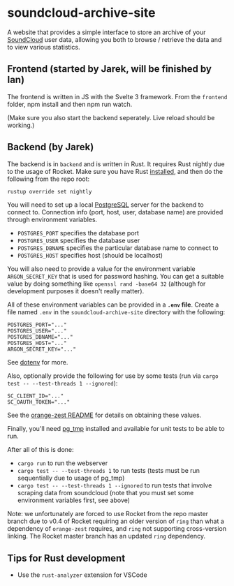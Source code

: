 # soundcloud-archive-site

A website that provides a simple interface to store an archive of your [SoundCloud](https://soundcloud.com) user data, allowing you both to browse / retrieve the data and to view various statistics.

## Frontend (started by Jarek, will be finished by Ian)

The frontend is written in JS with the Svelte 3 framework. From the `frontend` folder, npm install and then npm run watch.

(Make sure you also start the backend seperately. Live reload should be working.)

## Backend (by Jarek)

The backend is in `backend` and is written in Rust. It requires Rust nightly due to the usage of Rocket. Make sure you have Rust [installed](https://www.rust-lang.org/tools/install), and then do the following from the repo root:

```bash
rustup override set nightly
```

You will need to set up a local [PostgreSQL](https://www.postgresql.org/) server for the backend to connect to. Connection info (port, host, user, database name) are provided through environment variables.

* `POSTGRES_PORT` specifies the database port
* `POSTGRES_USER` specifies the database user
* `POSTGRES_DBNAME` specifies the particular database name to connect to
* `POSTGRES_HOST` specifies host (should be localhost)

You will also need to provide a value for the environment variable `ARGON_SECRET_KEY` that is used for password hashing. You can get a suitable value by doing something like `openssl rand -base64 32` (although for development purposes it doesn't really matter).

All of these environment variables can be provided in a **`.env` file**. Create a file named `.env` in the `soundcloud-archive-site` directory with the following:

```
POSTGRES_PORT="..."
POSTGRES_USER="..."
POSTGRES_DBNAME="..."
POSTGRES_HOST="..."
ARGON_SECRET_KEY="..."
```

See [dotenv](https://github.com/dotenv-rs/dotenv) for more.

Also, optionally provide the following for use by some tests (run via `cargo test -- --test-threads 1 --ignored`):

```
SC_CLIENT_ID="..."
SC_OAUTH_TOKEN="..."
```

See the [orange-zest README](https://github.com/Cldfire/orange-zest#obtaining-soundcloud-auth-credentials) for details on obtaining these values.

Finally, you'll need [pg_tmp](https://github.com/eradman/ephemeralpg) installed and available for unit tests to be able to run.

After all of this is done:

* `cargo run` to run the webserver
* `cargo test -- --test-threads 1` to run tests (tests must be run sequentially due to usage of pg_tmp)
* `cargo test -- --test-threads 1 --ignored` to run tests that involve scraping data from soundcloud (note that you must set some environment variables first, see above)

Note: we unfortunately are forced to use Rocket from the repo master branch due to v0.4 of Rocket requiring an older version of `ring` than what a dependency of `orange-zest` requires, and `ring` not supporting cross-version linking. The Rocket master branch has an updated `ring` dependency.

## Tips for Rust development

* Use the `rust-analyzer` extension for VSCode
